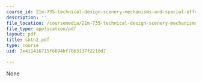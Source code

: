```yaml
---
course_id: 21m-735-technical-design-scenery-mechanisms-and-special-effects-spring-2004
description: ''
file_location: /coursemedia/21m-735-technical-design-scenery-mechanisms-and-special-effects-spring-2004/7e411416715f6694bf7063137f2210d7_sktn2.pdf
file_type: application/pdf
layout: pdf
title: sktn2.pdf
type: course
uid: 7e411416715f6694bf7063137f2210d7

---
```

None